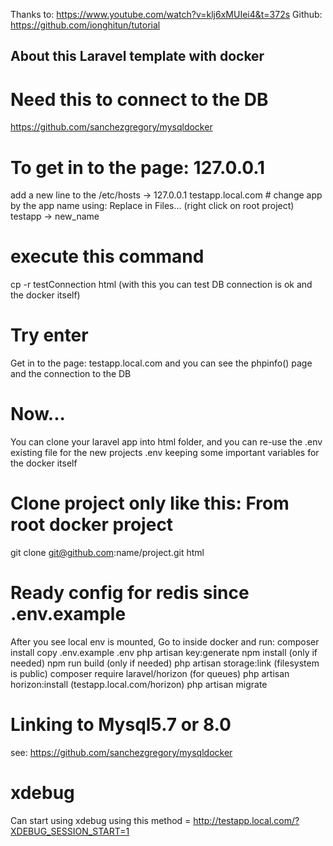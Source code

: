 Thanks to: https://www.youtube.com/watch?v=klj6xMUIei4&t=372s
Github: https://github.com/ionghitun/tutorial

## About this Laravel template with docker

# Need this to connect to the DB
https://github.com/sanchezgregory/mysqldocker

# To get in to the page: 127.0.0.1
add a new line to the /etc/hosts -> 127.0.0.1	testapp.local.com # change app by the app name
using: Replace in Files... (right click on root project) testapp -> new_name

# execute this command
cp -r testConnection html (with this you can test DB connection is ok and the docker itself)

# Try enter
Get in to the page: testapp.local.com and you can see the phpinfo() page and the connection to the DB

# Now...
You can clone your laravel app into html folder, and you can re-use the .env existing file for the new projects .env keeping some important variables for the docker itself 

# Clone project only like this: From root docker project
git clone git@github.com:name/project.git html

# Ready config for redis since .env.example
After you see local env is mounted, Go to inside docker and run:
    composer install
    copy .env.example .env 
    php artisan key:generate
    npm install (only if needed)
    npm run build (only if needed)
    php artisan storage:link (filesystem is public)
    composer require laravel/horizon   (for queues)
    php artisan horizon:install        (testapp.local.com/horizon)
    php artisan migrate
    
# Linking to  Mysql5.7 or 8.0 
see: https://github.com/sanchezgregory/mysqldocker

# xdebug
Can start using xdebug using this method = http://testapp.local.com/?XDEBUG_SESSION_START=1
